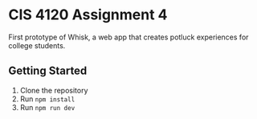 # CIS 4120 Assignment 4

First prototype of Whisk, a web app that creates potluck experiences for college students.

## Getting Started

1. Clone the repository
2. Run `npm install`
3. Run `npm run dev`

